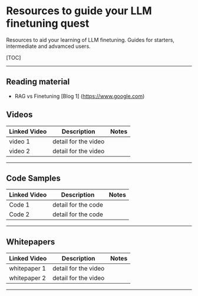 # Resources to guide your LLM finetuning quest
Resources to aid your learning of LLM finetuning.  Guides for starters, intermediate and advamced users.

[TOC]

---

## Reading material
- RAG vs Finetuning [Blog 1] (https://www.google.com)

## Videos

| Linked Video | Description | Notes |
| ----------- | ----------- | ----------- |
| video 1 | detail for the video | 
| video 2 | detail for the video | 

---

## Code Samples

| Linked Video | Description | Notes |
| ----------- | ----------- | ----------- |
| Code 1 | detail for the code | 
| Code 2 | detail for the code | 

---

## Whitepapers

| Linked Video | Description | Notes |
| ----------- | ----------- | ----------- |
| whitepaper 1 | detail for the video | 
| whitepaper 2 | detail for the video | 

---

